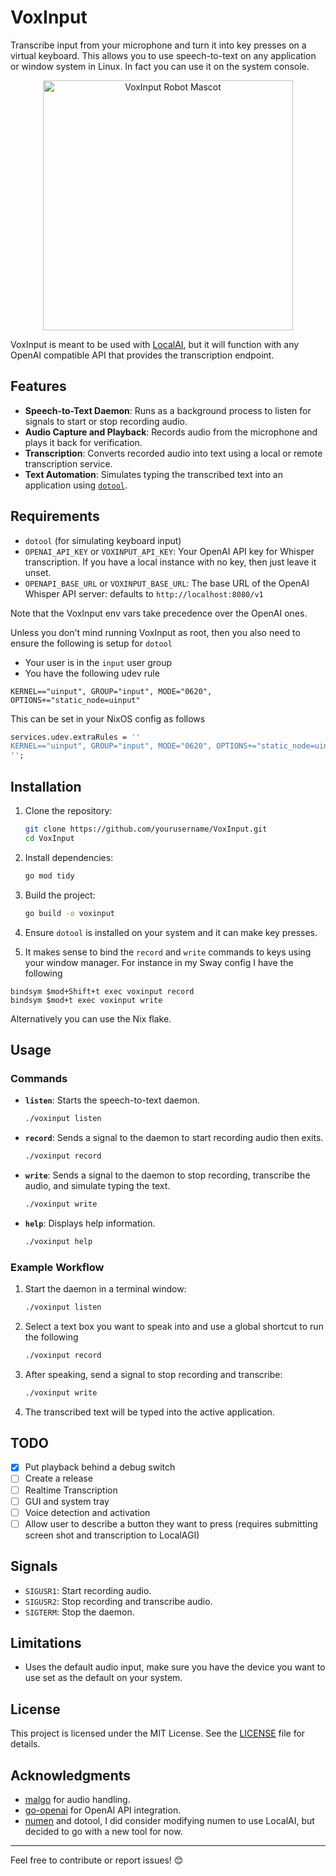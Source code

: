 # VoxInput

Transcribe input from your microphone and turn it into key presses on a virtual keyboard. This allows you to use speech-to-text on any application or window system in Linux. In fact you can use it on the system console.

<p align="center">
  <img src="https://github.com/user-attachments/assets/bc1de2af-e07b-4460-a522-b140a041a3db" alt="VoxInput Robot Mascot" width="400">
</p>

VoxInput is meant to be used with [LocalAI](https://localai.io), but it will function with any OpenAI compatible API that provides the transcription endpoint.

## Features

- **Speech-to-Text Daemon**: Runs as a background process to listen for signals to start or stop recording audio.
- **Audio Capture and Playback**: Records audio from the microphone and plays it back for verification.
- **Transcription**: Converts recorded audio into text using a local or remote transcription service.
- **Text Automation**: Simulates typing the transcribed text into an application using [`dotool`](https://git.sr.ht/~geb/dotool).

## Requirements

- `dotool` (for simulating keyboard input)
- `OPENAI_API_KEY` or `VOXINPUT_API_KEY`: Your OpenAI API key for Whisper transcription. If you have a local instance with no key, then just leave it unset.
- `OPENAPI_BASE_URL` or `VOXINPUT_BASE_URL`: The base URL of the OpenAI Whisper API server: defaults to `http://localhost:8080/v1`

Note that the VoxInput env vars take precedence over the OpenAI ones.

Unless you don't mind running VoxInput as root, then you also need to ensure the following is setup for `dotool`

- Your user is in the `input` user group
- You have the following udev rule

```
KERNEL=="uinput", GROUP="input", MODE="0620", OPTIONS+="static_node=uinput"
```

This can be set in your NixOS config as follows
```nix
services.udev.extraRules = ''
KERNEL=="uinput", GROUP="input", MODE="0620", OPTIONS+="static_node=uinput"
'';
```

## Installation

1. Clone the repository:
   ```bash
   git clone https://github.com/yourusername/VoxInput.git
   cd VoxInput
   ```

2. Install dependencies:
   ```bash
   go mod tidy
   ```

3. Build the project:
   ```bash
   go build -o voxinput
   ```

4. Ensure `dotool` is installed on your system and it can make key presses.

5. It makes sense to bind the `record` and `write` commands to keys using your window manager. For instance in my Sway config I have the following

```
bindsym $mod+Shift+t exec voxinput record
bindsym $mod+t exec voxinput write
```

Alternatively you can use the Nix flake.

## Usage

### Commands

- **`listen`**: Starts the speech-to-text daemon.
  ```bash
  ./voxinput listen
  ```

- **`record`**: Sends a signal to the daemon to start recording audio then exits.
  ```bash
  ./voxinput record
  ```

- **`write`**: Sends a signal to the daemon to stop recording, transcribe the audio, and simulate typing the text.
  ```bash
  ./voxinput write
  ```

- **`help`**: Displays help information.
  ```bash
  ./voxinput help
  ```

### Example Workflow

1. Start the daemon in a terminal window:
   ```bash
   ./voxinput listen
   ```

2. Select a text box you want to speak into and use a global shortcut to run the following
   ```bash
   ./voxinput record
   ```

3. After speaking, send a signal to stop recording and transcribe:
   ```bash
   ./voxinput write
   ```

4. The transcribed text will be typed into the active application.

## TODO

- [x] Put playback behind a debug switch
- [ ] Create a release
- [ ] Realtime Transcription
- [ ] GUI and system tray
- [ ] Voice detection and activation
- [ ] Allow user to describe a button they want to press (requires submitting screen shot and transcription to LocalAGI)

## Signals

- `SIGUSR1`: Start recording audio.
- `SIGUSR2`: Stop recording and transcribe audio.
- `SIGTERM`: Stop the daemon.

## Limitations

- Uses the default audio input, make sure you have the device you want to use set as the default on your system.

## License

This project is licensed under the MIT License. See the [LICENSE](LICENSE) file for details.

## Acknowledgments

- [malgo](https://github.com/gen2brain/malgo) for audio handling.
- [go-openai](https://github.com/sashabaranov/go-openai) for OpenAI API integration.
- [numen](https://git.sr.ht/~geb/numen) and dotool, I did consider modifying numen to use LocalAI, but decided to go with a new tool for now.

---

Feel free to contribute or report issues! 😊
